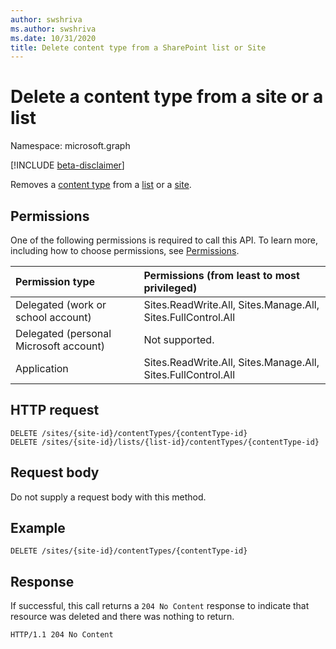 ```yaml
---
author: swshriva
ms.author: swshriva
ms.date: 10/31/2020
title: Delete content type from a SharePoint list or Site
---
```

# Delete a content type from a site or a list

Namespace: microsoft.graph

[!INCLUDE [beta-disclaimer](../../includes/beta-disclaimer.md)]

Removes a [content type][contentType] from a [list][] or a [site][].


## Permissions
One of the following permissions is required to call this API. To learn more, including how to choose permissions, see [Permissions](../../rest-api/concepts/permissions_reference.md).

|Permission type      | Permissions (from least to most privileged)              |
|:--------------------|:---------------------------------------------------------|
|Delegated (work or school account) | Sites.ReadWrite.All, Sites.Manage.All, Sites.FullControl.All    |
|Delegated (personal Microsoft account) | Not supported.    |
|Application | Sites.ReadWrite.All, Sites.Manage.All, Sites.FullControl.All |

## HTTP request

<!-- { "blockType": "ignored" } -->

```http
DELETE /sites/{site-id}/contentTypes/{contentType-id}
DELETE /sites/{site-id}/lists/{list-id}/contentTypes/{contentType-id}
```

## Request body

Do not supply a request body with this method.

## Example

<!-- { "blockType": "request", "name": "delete-contentType", "scopes": "sites.readwrite.all" } -->

```http
DELETE /sites/{site-id}/contentTypes/{contentType-id}
```

## Response

If successful, this call returns a `204 No Content` response to indicate that resource was deleted and there was nothing to return.

<!-- { "blockType": "response" } -->

```http
HTTP/1.1 204 No Content
```

[list]: ../resources/list.md
[contentType]: ../resources/contentType.md
[site]: ../resources/site.md


<!--
{
  "type": "#page.annotation",
  "description": "Delete content type from a SharePoint list or Site",
  "keywords": "content type",
  "section": "documentation",
  "tocPath": "sites/Delete ContentType",
  "suppressions": [
  ]
}
-->